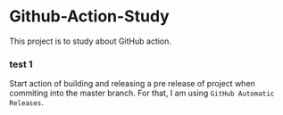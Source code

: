 # Github-Action-Study
This project is to study about GitHub action.

### test 1
Start action of building and releasing a pre release of project when commiting into the master branch. For that, I am using `GitHub Automatic Releases`.

